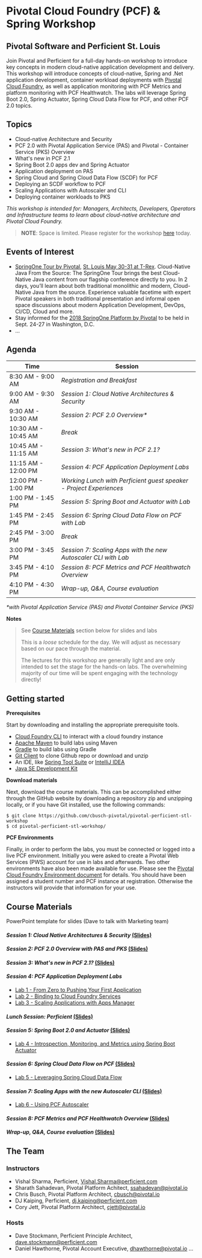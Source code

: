 # Pivotal Cloud Foundry (PCF) & Spring Workshop
## Pivotal Software and Perficient St. Louis
Join Pivotal and Perficient for a full-day hands-on workshop to introduce key concepts in modern cloud-native application development and delivery. This workshop will introduce concepts of cloud-native, Spring and .Net application development, container workload deployments with [Pivotal Cloud Foundry](https://pivotal.io/platform), as well as application monitoring with PCF Metrics and platform monitoring with PCF Healthwatch. The labs will leverage Spring Boot 2.0, Spring Actuator, Spring Cloud Data Flow for PCF, and other PCF 2.0 topics.

## Topics
- Cloud-native Architecture and Security
- PCF 2.0 with Pivotal Application Service (PAS) and Pivotal - Container Service (PKS) Overview
- What's new in PCF 2.1
- Spring Boot 2.0 apps dev and Spring Actuator
- Application deployment on PAS
- Spring Cloud and Spring Cloud Data Flow (SCDF) for PCF
- Deploying an SCDF workflow to PCF
- Scaling Applications with Autoscaler and CLI
- Deploying container workloads to PKS

_This workshop is intended for: Managers, Architects, Developers, Operators and Infrastructure teams to learn about cloud-native architecture and Pivotal Cloud Foundry._

> __NOTE__: Space is limited. Please register for the workshop [here](http://connect.pivotal.io/PCF-Spring-Workshop-Pivotal-Perficient.html) today.

## Events of Interest
- [SpringOne Tour by Pivotal](https://springonetour.io/), [St. Louis May 30-31 at T-Rex](https://springonetour.io/2018/st-louis). Cloud-Native Java From the Source: The SpringOne Tour brings the best Cloud-Native Java content from our flagship conference directly to you. In 2 days, you’ll learn about both traditional monolithic and modern, Cloud-Native Java from the source. Experience valuable facetime with expert Pivotal speakers in both traditional presentation and informal open space discussions about modern Application Development, DevOps, CI/CD, Cloud and more.
- Stay informed for the [2018 SpringOne Platform by Pivotal](https://springoneplatform.io/) to be held in Sept. 24-27 in Washington, D.C.
- ...


## Agenda

Time | Session
---- | -------
8:30 AM - 9:00 AM | _Registration and Breakfast_
9:00 AM - 9:30 AM | _Session 1: Cloud Native Architectures & Security_
9:30 AM - 10:30 AM | _Session 2: PCF 2.0 Overview*_
10:30 AM - 10:45 AM | _Break_
10:45 AM - 11:15 AM | _Session 3: What's new in PCF 2.1?_
11:15 AM - 12:00 PM | _Session 4: PCF Application Deployment Labs_
12:00 PM - 1:00 PM | _Working Lunch with Perficient guest speaker - Project Experiences_
1:00 PM - 1:45 PM | _Session 5: Spring Boot and Actuator with Lab_
1:45 PM - 2:45 PM | _Session 6: Spring Cloud Data Flow on PCF with Lab_
2:45 PM - 3:00 PM | _Break_
3:00 PM - 3:45 PM | _Session 7: Scaling Apps with the new Autoscaler CLI with Lab_
3:45 PM - 4:10 PM | _Session 8: PCF Metrics and PCF Healthwatch Overview_
4:10 PM - 4:30 PM | _Wrap-up, Q&A, Course evaluation_

_*with Pivotal Application Service (PAS) and Pivotal Container Service (PKS)_

**Notes** 

> See [Course Materials](#course-materials) section below for slides and labs
>
> This is a _loose_ schedule for the day. We will adjust as necessary based on our pace through the material.
>
> The lectures for this workshop are generally light and are only intended to set the stage for the hands-on labs.
> The overwhelming majority of our time will be spent engaging with the technology directly!

## Getting started

**Prerequisites**

Start by downloading and installing the appropriate prerequisite tools.
- [Cloud Foundry CLI](https://goo.gl/M0pH4i) to interact with a cloud foundry instance
- [Apache Maven](http://info.pivotal.io/HI002010A6ZlRJR1NeU00eC) to build labs using Maven
- [Gradle](https://services.gradle.org/distributions/gradle-3.1-all.zip) to build labs using Gradle
- [Git Client](https://git-scm.com/downloads) to clone Github repo or download and unzip
- An IDE, like [Spring Tool Suite](https://spring.io/tools/sts/all) or [IntelliJ IDEA](https://www.jetbrains.com/idea/download/)
- [Java SE Development Kit](http://info.pivotal.io/n0I60i3021AN0JU0le10CRR)

**Download materials**

Next, download the course materials.  This can be accomplished either through the GitHub website by downloading a repository zip and unzipping locally, or if you have Git installed, use the following commands:

```
$ git clone https://github.com/cbusch-pivotal/pivotal-perficient-stl-workshop
$ cd pivotal-perficient-stl-workshop/
```

**PCF Environments**

Finally, in order to perform the labs, you must be connected or logged into a live PCF environment. Initially you were asked to create a Pivotal Web Services (PWS) account for use in labs and afterwards. Two other environments have also been made available for use. Please see the [Pivotal Cloud Foundry Environment document](common/env_info.md) for details. You should have been assigned a student number and PCF instance at registration. Otherwise the instructors will provide that information for your use.

## Course Materials

PowerPoint template for slides (Dave to talk with Marketing team)

#### _Session 1: Cloud Native Architectures & Security_ [(Slides)](session_01/Session_01-Cloud_Native_Architectures_and_Security.pptx)

#### _Session 2: PCF 2.0 Overview with PAS and PKS_ [(Slides)](session_02/Session_02-PCF-PAS-PKS-Overview.pptx)

#### _Session 3: What's new in PCF 2.1?_ [(Slides)](session_03/Session_03-Whats-New-in-PCF-21.pptx)

#### _Session 4: PCF Application Deployment Labs_
  - [Lab 1 - From Zero to Pushing Your First Application](session_04/lab_01/lab_01.adoc)
  - [Lab 2 - Binding to Cloud Foundry Services](session_04/lab_02/lab_02.adoc)
  - [Lab 3 - Scaling Applications with Apps Manager](session_04/lab_03/lab_03.adoc)

#### _Lunch Session: Perficient_ [(Slides)](session_lunch/Session_Lunch-Monetization_Platform.pptx)

#### _Session 5: Spring Boot 2.0 and Actuator_ [(Slides)](session_05/Session_05-Spring-Boot-20-and-Actuator.pptx)
  - [Lab 4 - Introspection, Monitoring, and Metrics using Spring Boot Actuator](session_05/lab_04/lab_04.adoc) 

#### _Session 6: Spring Cloud Data Flow on PCF_ [(Slides)](session_06/Session_06-Spring-Cloud-Data-Flow.pptx)
  - [Lab 5 - Leveraging Spring Cloud Data Flow](session_06/lab_05/lab_05.adoc)

#### _Session 7: Scaling Apps with the new Autoscaler CLI_ [(Slides)](session_07/Session_07-Scaling-Apps-Autoscaler-CLI.pptx)
  - [Lab 6 - Using PCF Autoscaler](session_07/lab_06/lab_06.adoc)

#### _Session 8: PCF Metrics and PCF Healthwatch Overview_ [(Slides)](session_08/Session_08-PCF-Metrics-Healthwatch.pptx)

#### _Wrap-up, Q&A, Course evaluation_ [(Slides)](session_wrapup/Session_Wrap-Up.pptx)

## The Team

### Instructors
- Vishal Sharma, Perficient, Vishal.Sharma@perficient.com
- Sharath Sahadevan, Pivotal Platform Achitect, ssahadevan@pivotal.io
- Chris Busch, Pivotal Platform Architect, cbusch@pivotal.io
- DJ Kaiping, Perficient, dj.kaiping@perficient.com
- Cory Jett, Pivotal Platform Architect, cjett@pivotal.io

### Hosts
- Dave Stockmann, Perficient Principle Architect, dave.stockmann@perficient.com
- Daniel Hawthorne, Pivotal Account Executive, dhawthorne@pivotal.io
...
